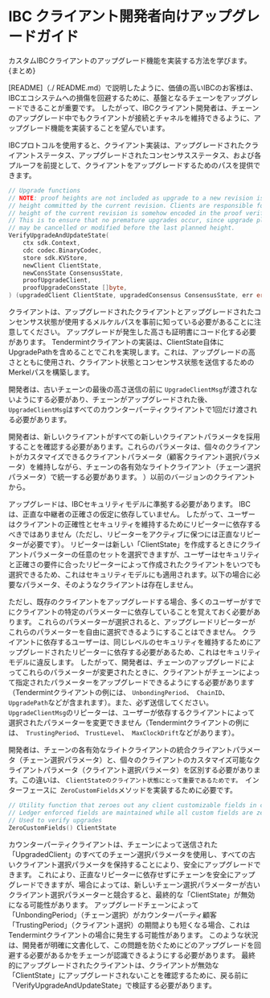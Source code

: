 # IBC クライアント開発者向けアップグレードガイド

カスタムIBCクライアントのアップグレード機能を実装する方法を学びます。 {まとめ}

[README]（./ README.md）で説明したように、価値の高いIBCのお客様は、IBCエコシステムへの損傷を回避するために、基盤となるチェーンをアップグレードできることが重要です。 したがって、IBCクライアント開発者は、チェーンのアップグレード中でもクライアントが接続とチャネルを維持できるように、アップグレード機能を実装することを望んでいます。

IBCプロトコルを使用すると、クライアント実装は、アップグレードされたクライアントステータス、アップグレードされたコンセンサスステータス、および各プルーフを前提として、クライアントをアップグレードするためのパスを提供できます。 

```go
// Upgrade functions
// NOTE: proof heights are not included as upgrade to a new revision is expected to pass only on the last
// height committed by the current revision. Clients are responsible for ensuring that the planned last
// height of the current revision is somehow encoded in the proof verification process.
// This is to ensure that no premature upgrades occur, since upgrade plans committed to by the counterparty
// may be cancelled or modified before the last planned height.
VerifyUpgradeAndUpdateState(
    ctx sdk.Context,
    cdc codec.BinaryCodec,
    store sdk.KVStore,
    newClient ClientState,
    newConsState ConsensusState,
    proofUpgradeClient,
    proofUpgradeConsState []byte,
) (upgradedClient ClientState, upgradedConsensus ConsensusState, err error)
```

クライアントは、アップグレードされたクライアントとアップグレードされたコンセンサス状態が使用するメルケルパスを事前に知っている必要があることに注意してください。 アップグレードが発生した高さも証明書にコード化する必要があります。 Tendermintクライアントの実装は、ClientState自体にUpgradePathを含めることでこれを実現します。これは、アップグレードの高さとともに使用され、クライアント状態とコンセンサス状態を送信するためのMerkelパスを構築します。

開発者は、古いチェーンの最後の高さ送信の前に `UpgradeClientMsg`が渡されないようにする必要があり、チェーンがアップグレードされた後、` UpgradeClientMsg`はすべてのカウンターパーティクライアントで1回だけ渡される必要があります。

開発者は、新しいクライアントがすべての新しいクライアントパラメータを採用することを確認する必要があります。これらのパラメータは、個々のクライアントがカスタマイズできるクライアントパラメータ（顧客クライアント選択パラメータ）を維持しながら、チェーンの各有効なライトクライアント（チェーン選択パラメータ）で統一する必要があります。 ）以前のバージョンのクライアントから。

アップグレードは、IBCセキュリティモデルに準拠する必要があります。 IBCは、正直な中継者の正確さの仮定に依存していません。 したがって、ユーザーはクライアントの正確性とセキュリティを維持するためにリピーターに依存するべきではありません（ただし、リピーターをアクティブに保つには正直なリピーターが必要です）。 リピーターは新しい「ClientState」を作成するときにクライアントパラメーターの任意のセットを選択できますが、ユーザーはセキュリティと正確さの要件に合ったリピーターによって作成されたクライアントをいつでも選択できるため、これはセキュリティモデルにも適用されます。以下の場合に必要なパラメータ、そのようなクライアントは存在しません。

ただし、既存のクライアントをアップグレードする場合、多くのユーザーがすでにクライアントの特定のパラメーターに依存していることを覚えておく必要があります。 これらのパラメーターが選択されると、アップグレードリピーターがこれらのパラメーターを自由に選択できるようにすることはできません。 クライアントに依存するユーザーは、同じレベルのセキュリティを維持するためにアップグレードされたリピーターに依存する必要があるため、これはセキュリティモデルに違反します。 したがって、開発者は、チェーンのアップグレードによってこれらのパラメーターが変更されたときに、クライアントがチェーンによって指定されたパラメーターをアップグレードできるようにする必要があります（Tendermintクライアントの例には、 `UnbondingPeriod`、` ChainID`、 `UpgradePath`などが含まれます）。また、必ず送信してください。 `UpgradeClientMsg`のリピーターは、ユーザーが依存するクライアントによって選択されたパラメーターを変更できません（Tendermintクライアントの例には、` TrustingPeriod`、 `TrustLevel`、` MaxClockDrift`などがあります）。

開発者は、チェーンの各有効なライトクライアントの統合クライアントパラメータ（チェーン選択パラメータ）と、個々のクライアントのカスタマイズ可能なクライアントパラメータ（クライアント選択パラメータ）を区別する必要があります。この違いは、 `ClientStateのクライアント状態にとって重要であるためです。 `インターフェースに` ZeroCustomFields`メソッドを実装するために必要です。

```go
// Utility function that zeroes out any client customizable fields in client state
// Ledger enforced fields are maintained while all custom fields are zero values
// Used to verify upgrades
ZeroCustomFields() ClientState
```

カウンターパーティクライアントは、チェーンによって送信された「UpgradedClient」のすべてのチェーン選択パラメータを使用し、すべての古いクライアント選択パラメータを保持することにより、安全にアップグレードできます。 これにより、正直なリピーターに依存せずにチェーンを安全にアップグレードできますが、場合によっては、新しいチェーン選択パラメーターが古いクライアント選択パラメーターと競合すると、最終的な「ClientState」が無効になる可能性があります。 アップグレードチェーンによって「UnbondingPeriod」（チェーン選択）がカウンターパーティ顧客「TrustingPeriod」（クライアント選択）の期間よりも短くなる場合、これはTendermintクライアントの場合に発生する可能性があります。 このような状況は、開発者が明確に文書化して、この問題を防ぐためにどのアップグレードを回避する必要があるかをチェーンが認識できるようにする必要があります。 最終的にアップグレードされたクライアントは、クライアントが無効な「ClientState」にアップグレードされないことを確認するために、戻る前に「VerifyUpgradeAndUpdateState」で検証する必要があります。
